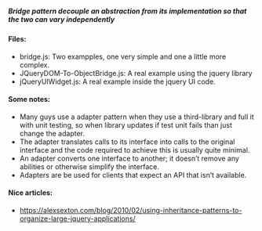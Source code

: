 ##### Bridge pattern decouple an abstraction from its implementation so that the two can vary independently

#### Files:
+ bridge.js: Two exampples, one very simple and one a little more complex.
+ JQueryDOM-To-ObjectBridge.js: A real example using the jquery library
+ jQueryUIWidget.js: A real example inside the jquery UI code.

#### Some notes:
+ Many guys use a adapter pattern when they use a third-library and full it with unit testing, so when library updates if test unit fails than just change the adapter.
+ The adapter translates calls to its interface into calls to the original interface and the code required to achieve this is usually quite minimal.
+ An adapter converts one interface to another; it doesn’t remove any abilities or otherwise simplify the interface. 
+ Adapters are be used for clients that expect an API that isn’t available.

#### Nice articles:
+ https://alexsexton.com/blog/2010/02/using-inheritance-patterns-to-organize-large-jquery-applications/